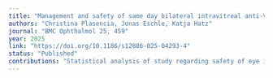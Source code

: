 ```yaml
---
title: "Management and safety of same day bilateral intravitreal anti-VEGF injections in a treat-and-extend regimen"
authors: "Christina Plasencia, Jonas Eschle, Katja Hatz"
journal: "BMC Ophthalmol 25, 459"
year: 2025
link: "https://doi.org/10.1186/s12886-025-04293-4"
status: "Published"
contributions: "Statistical analysis of study regarding safety of eye injections."
---
```

